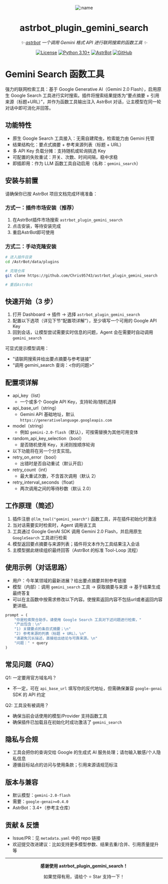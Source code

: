 
<div align="center">

![:name](https://count.getloli.com/@astrbot_plugin_gemini_search?name=astrbot_plugin_gemini_search&theme=minecraft&padding=6&offset=0&align=top&scale=1&pixelated=1&darkmode=auto)

# astrbot_plugin_gemini_search

_✨ [astrbot](https://github.com/AstrBotDevs/AstrBot) 一个调用 Gemini 格式 API 进行联网搜索的函数工具 ✨_  

[![License](https://img.shields.io/badge/License-MIT-green.svg)](https://opensource.org/licenses/MIT)
[![Python 3.10+](https://img.shields.io/badge/Python-3.10%2B-blue.svg)](https://www.python.org/)
[![AstrBot](https://img.shields.io/badge/AstrBot-3.4%2B-orange.svg)](https://github.com/Soulter/AstrBot)
[![GitHub](https://img.shields.io/badge/作者-Chris-blue)](https://github.com/Chris95743)

</div>

# Gemini Search 函数工具

强力的联网检索工具：基于 Google Generative AI（Gemini 2.0 Flash），启用原生 Google Search 工具进行实时搜索。插件将搜索结果提炼为“要点摘要 + 引用来源（标题+URL）”，并作为函数工具输出注入 AstrBot 对话，让主模型在同一轮对话中即可消化并回答。

## 功能特性
- 原生 Google Search 工具接入：无需自建爬虫，检索能力由 Gemini 托管
- 结果结构化：要点式摘要 + 参考来源列表（标题 + URL）
- 多 API Key 负载分摊：支持随机或轮询挑选 Key
- 可配置的失败重试：开关、次数、时间间隔，稳中求稳
- 即插即用：作为 LLM 函数工具自动启用（名称：`gemini_search`）

## 安装与前置
请确保你已按 AstrBot 项目文档完成环境准备：
### 方式一：插件市场安装（推荐）
1. 在AstrBot插件市场搜索 `astrbot_plugin_gemini_search`
2. 点击安装，等待安装完成
3. 重启AstrBot即可使用

### 方式二：手动克隆安装
```bash
# 进入插件目录
cd /AstrBot/data/plugins

# 克隆仓库
git clone https://github.com/Chris95743/astrbot_plugin_gemini_search

# 重启AstrBot
```

## 快速开始（3 步）
1) 打开 Dashboard → 插件 → 选择 `astrbot_plugin_gemini_search`
2) 配置以下选项（详见下节“配置项详解”），至少填写一个可用的 Google API Key
3) 回到会话，让模型尝试需要实时信息的问题，Agent 会在需要时自动调用 `gemini_search`

可显式提示模型调用：
- “请联网搜索并给出要点摘要与参考链接”
- “调用 gemini_search 查询：<你的问题>”

## 配置项详解
- api_key（list）
	- 一个或多个 Google API Key，支持轮询/随机选择
- api_base_url（string）
	- Gemini API 基础地址，默认 `https://generativelanguage.googleapis.com`
- model（string）
	- 例如 `gemini-2.0-flash`（默认），可按需替换为其他可用变体
- random_api_key_selection（bool）
	- 是否随机使用 Key，关闭则按顺序轮询
- 以下功能将在另一个分支实现。
- retry_on_error（bool）
	- 出错时是否自动重试（默认开启）
- retry_count（int）
	- 最大重试次数，不含首次调用（默认 2）
- retry_interval_seconds（float）
	- 两次调用之间的等待秒数（默认 2.0）

## 工作原理（简述）
1) 插件注册 `@llm_tool("gemini_search")` 函数工具，并在插件初始化时激活
2) 当对话需要实时检索时，Agent 调用该工具
3) 工具通过 Google GenAI SDK 调用 Gemini 2.0 Flash，并启用原生 `GoogleSearch` 工具进行检索
4) 模型返回要点摘要与来源列表；插件将文本作为工具结果注入会话
5) 主模型据此继续组织最终回答（AstrBot 的标准 Tool-Loop 流程）

## 使用示例（对话思路）
- 用户：今年某领域的最新进展？给出要点摘要并附参考链接
- 模型（内部）：调用 `gemini_search` 工具 -> 获取摘要与来源 -> 基于结果生成最终答复
- 可以在主函数中按需求修改以下内容。使搜索返回内容不包括url或者返回内容更详细。
```main.py
prompt = (
	"你是检索聚合助手。请使用 Google Search 工具对下述问题进行检索，"
	"产出包含：\n"
	"1) 关键要点的条目式摘要；\n"
	"2) 参考来源的列表（标题 + URL）。\n"
	"请避免冗长描述，直接给出结论与可靠来源。\n"
	"问题：" + query
)
```
  
## 常见问题（FAQ）
Q1: 一定要用官方域名吗？
- 不一定，可在 `api_base_url` 填写你的反代地址，但需确保兼容 `google-genai` SDK 的 API 约定

Q2: 工具没有被调用？
- 确保当前会话使用的模型/Provider 支持函数工具
- 确保插件已加载且在初始化时成功激活了 `gemini_search`

## 隐私与合规
- 工具会把你的查询交给 Google 的生成式 AI 服务处理；请勿输入敏感/个人隐私信息
- 遵循目标站点的访问与使用条款；引用来源请规范标注

## 版本与兼容
- 默认模型：`gemini-2.0-flash`
- 需要：`google-genai>=0.4.0`
- AstrBot：3.4+（参考主仓库）

## 贡献 & 反馈
- Issue/PR：见 `metadata.yaml` 中的 repo 链接
- 欢迎提交改进建议：比如支持更多模型参数、结果去重/合并、引用质量提升等

---

<div align="center">

**感谢使用 astrbot_plugin_gemini_search！**

如果觉得有用，请给个 ⭐ Star 支持一下！

</div>


